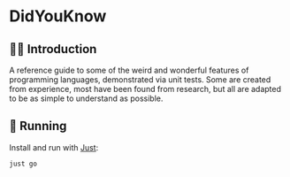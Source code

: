 # DidYouKnow

## 👋🏻 Introduction

A reference guide to some of the weird and wonderful features of programming languages, demonstrated via unit tests.
Some are created from experience, most have been found from research, but all are adapted to be as simple to understand as possible.

## 👟 Running

Install and run with [Just]:

```properties
just go
```

[Just]: https://just.systems/
